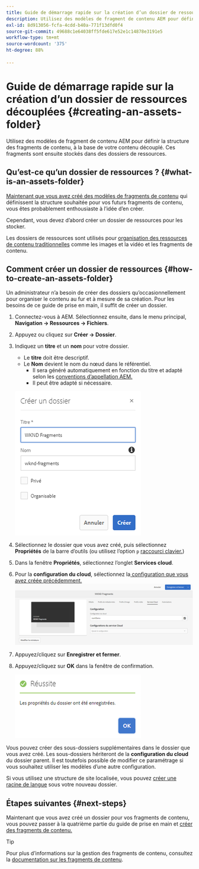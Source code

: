 ```yaml
---
title: Guide de démarrage rapide sur la création d’un dossier de ressources découplées
description: Utilisez des modèles de fragment de contenu AEM pour définir la structure des fragments de contenu, à la base de votre contenu découplé.
exl-id: 8d913056-fcfa-4cdd-b40a-771f13dfd0f4
source-git-commit: 49688c1e64038ff5fde617e52e1c14878e3191e5
workflow-type: tm+mt
source-wordcount: '375'
ht-degree: 88%

---
```


# Guide de démarrage rapide sur la création d’un dossier de ressources découplées {#creating-an-assets-folder}

Utilisez des modèles de fragment de contenu AEM pour définir la structure des fragments de contenu, à la base de votre contenu découplé. Ces fragments sont ensuite stockés dans des dossiers de ressources.

## Qu’est-ce qu’un dossier de ressources ?  {#what-is-an-assets-folder}

[Maintenant que vous avez créé des modèles de fragments de contenu](create-content-model.md) qui définissent la structure souhaitée pour vos futurs fragments de contenu, vous êtes probablement enthousiaste à l’idée d’en créer.

Cependant, vous devez d’abord créer un dossier de ressources pour les stocker.

Les dossiers de ressources sont utilisés pour [organisation des ressources de contenu traditionnelles](/help/assets/manage-assets.md) comme les images et la vidéo et les fragments de contenu.

## Comment créer un dossier de ressources {#how-to-create-an-assets-folder}

Un administrateur n’a besoin de créer des dossiers qu’occasionnellement pour organiser le contenu au fur et à mesure de sa création. Pour les besoins de ce guide de prise en main, il suffit de créer un dossier.

1. Connectez-vous à AEM. Sélectionnez ensuite, dans le menu principal, **Navigation -> Ressources -> Fichiers**.
1. Appuyez ou cliquez sur **Créer -> Dossier**.
1. Indiquez un **titre** et un **nom** pour votre dossier.
   * Le **titre** doit être descriptif.
   * Le **Nom** devient le nom du nœud dans le référentiel.
      * Il sera généré automatiquement en fonction du titre et adapté selon les [conventions d’appellation AEM.](/help/sites-developing/naming-conventions.md)
      * Il peut être adapté si nécessaire.

   ![Créer un dossier](assets/assets-folder-create.png)
1. Sélectionnez le dossier que vous avez créé, puis sélectionnez **Propriétés** de la barre d’outils (ou utilisez l’option `p` [raccourci clavier.](/help/sites-authoring/keyboard-shortcuts.md))
1. Dans la fenêtre **Propriétés**, sélectionnez l’onglet **Services cloud**.
1. Pour la **configuration du cloud**, sélectionnez la[ configuration que vous avez créée précédemment.](create-configuration.md)
   ![Configurer le dossier de ressources](assets/assets-folder-configure.png)
1. Appuyez/cliquez sur **Enregistrer et fermer**.
1. Appuyez/cliquez sur **OK** dans la fenêtre de confirmation.

   ![Fenêtre de confirmation](assets/assets-folder-confirmation.png)

Vous pouvez créer des sous-dossiers supplémentaires dans le dossier que vous avez créé. Les sous-dossiers hériteront de la **configuration du cloud** du dossier parent. Il est toutefois possible de modifier ce paramétrage si vous souhaitez utiliser les modèles d’une autre configuration.

Si vous utilisez une structure de site localisée, vous pouvez [créer une racine de langue](/help/assets/multilingual-assets.md) sous votre nouveau dossier.

## Étapes suivantes {#next-steps}

Maintenant que vous avez créé un dossier pour vos fragments de contenu, vous pouvez passer à la quatrième partie du guide de prise en main et [créer des fragments de contenu.](create-content-fragment.md)

>[!TIP]
>
>Pour plus d’informations sur la gestion des fragments de contenu, consultez la [documentation sur les fragments de contenu](/help/assets/content-fragments/content-fragments.md).
